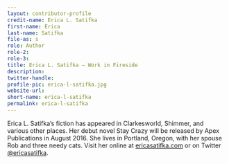 ```yaml
---
layout: contributor-profile
credit-name: Erica L. Satifka
first-name: Erica
last-name: Satifka
file-as: s
role: Author
role-2:
role-3:
title: Erica L. Satifka — Work in Fireside
description:
twitter-handle:
profile-pic: erica-l-satifka.jpg
website-url:
short-name: erica-l-satifka
permalink: erica-l-satifka
---
```

Erica L. Satifka’s fiction has appeared in Clarkesworld, Shimmer, and various other places. Her debut novel Stay Crazy will be released by Apex Publications in August 2016. She lives in Portland, Oregon, with her spouse Rob and three needy cats. Visit her online at [ericasatifka.com](http://ericasatifka.com) or on Twitter [@ericasatifka](https://twitter.com/ericasatifka).

